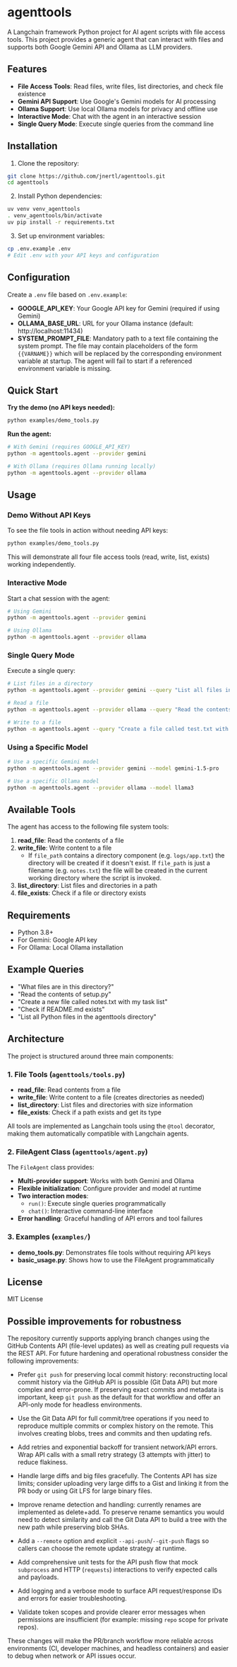 # agenttools

A Langchain framework Python project for AI agent scripts with file access tools. This project provides a generic agent that can interact with files and supports both Google Gemini API and Ollama as LLM providers.

## Features

- **File Access Tools**: Read files, write files, list directories, and check file existence
- **Gemini API Support**: Use Google's Gemini models for AI processing
- **Ollama Support**: Use local Ollama models for privacy and offline use
- **Interactive Mode**: Chat with the agent in an interactive session
- **Single Query Mode**: Execute single queries from the command line

## Installation

1. Clone the repository:
```bash
git clone https://github.com/jnertl/agenttools.git
cd agenttools
```

2. Install Python dependencies:
```bash
uv venv venv_agenttools
. venv_agenttools/bin/activate
uv pip install -r requirements.txt
```

3. Set up environment variables:
```bash
cp .env.example .env
# Edit .env with your API keys and configuration
```

## Configuration

Create a `.env` file based on `.env.example`:

- **GOOGLE_API_KEY**: Your Google API key for Gemini (required if using Gemini)
- **OLLAMA_BASE_URL**: URL for your Ollama instance (default: http://localhost:11434)
 - **SYSTEM_PROMPT_FILE**: Mandatory path to a text file containing the system prompt. The file may contain placeholders of the form `{{VARNAME}}` which will be replaced by the corresponding environment variable at startup. The agent will fail to start if a referenced environment variable is missing.

## Quick Start

**Try the demo (no API keys needed):**
   ```bash
   python examples/demo_tools.py
   ```

**Run the agent:**
   ```bash
   # With Gemini (requires GOOGLE_API_KEY)
   python -m agenttools.agent --provider gemini
   
   # With Ollama (requires Ollama running locally)
   python -m agenttools.agent --provider ollama
   ```

## Usage

### Demo Without API Keys

To see the file tools in action without needing API keys:

```bash
python examples/demo_tools.py
```

This will demonstrate all four file access tools (read, write, list, exists) working independently.

### Interactive Mode

Start a chat session with the agent:

```bash
# Using Gemini
python -m agenttools.agent --provider gemini

# Using Ollama
python -m agenttools.agent --provider ollama
```

### Single Query Mode

Execute a single query:

```bash
# List files in a directory
python -m agenttools.agent --provider gemini --query "List all files in the current directory"

# Read a file
python -m agenttools.agent --provider ollama --query "Read the contents of README.md"

# Write to a file
python -m agenttools.agent --query "Create a file called test.txt with the content 'Hello, World!'"
```

### Using a Specific Model

```bash
# Use a specific Gemini model
python -m agenttools.agent --provider gemini --model gemini-1.5-pro

# Use a specific Ollama model
python -m agenttools.agent --provider ollama --model llama3
```

## Available Tools

The agent has access to the following file system tools:

1. **read_file**: Read the contents of a file
2. **write_file**: Write content to a file
   - If `file_path` contains a directory component (e.g. `logs/app.txt`) the directory will be created if it doesn't exist. If `file_path` is just a filename (e.g. `notes.txt`) the file will be created in the current working directory where the script is invoked.
3. **list_directory**: List files and directories in a path
4. **file_exists**: Check if a file or directory exists

## Requirements

- Python 3.8+
- For Gemini: Google API key
- For Ollama: Local Ollama installation

## Example Queries

- "What files are in this directory?"
- "Read the contents of setup.py"
- "Create a new file called notes.txt with my task list"
- "Check if README.md exists"
- "List all Python files in the agenttools directory"

## Architecture

The project is structured around three main components:

### 1. File Tools (`agenttools/tools.py`)
- **read_file**: Read contents from a file
- **write_file**: Write content to a file (creates directories as needed)
- **list_directory**: List files and directories with size information
- **file_exists**: Check if a path exists and get its type

All tools are implemented as Langchain tools using the `@tool` decorator, making them automatically compatible with Langchain agents.

### 2. FileAgent Class (`agenttools/agent.py`)
The `FileAgent` class provides:
- **Multi-provider support**: Works with both Gemini and Ollama
- **Flexible initialization**: Configure provider and model at runtime
- **Two interaction modes**:
  - `run()`: Execute single queries programmatically
  - `chat()`: Interactive command-line interface
- **Error handling**: Graceful handling of API errors and tool failures

### 3. Examples (`examples/`)
- **demo_tools.py**: Demonstrates file tools without requiring API keys
- **basic_usage.py**: Shows how to use the FileAgent programmatically

## License

MIT License

## Possible improvements for robustness

The repository currently supports applying branch changes using the GitHub Contents API (file-level updates) as well as creating pull requests via the REST API. For future hardening and operational robustness consider the following improvements:

- Prefer `git push` for preserving local commit history: reconstructing local commit history via the GitHub API is possible (Git Data API) but more complex and error-prone. If preserving exact commits and metadata is important, keep `git push` as the default for that workflow and offer an API-only mode for headless environments.

- Use the Git Data API for full commit/tree operations if you need to reproduce multiple commits or complex history on the remote. This involves creating blobs, trees and commits and then updating refs.

- Add retries and exponential backoff for transient network/API errors. Wrap API calls with a small retry strategy (3 attempts with jitter) to reduce flakiness.

- Handle large diffs and big files gracefully. The Contents API has size limits; consider uploading very large diffs to a Gist and linking it from the PR body or using Git LFS for large binary files.

- Improve rename detection and handling: currently renames are implemented as delete+add. To preserve rename semantics you would need to detect similarity and call the Git Data API to build a tree with the new path while preserving blob SHAs.

- Add a `--remote` option and explicit `--api-push`/`--git-push` flags so callers can choose the remote update strategy at runtime.

- Add comprehensive unit tests for the API push flow that mock `subprocess` and HTTP (`requests`) interactions to verify expected calls and payloads.

- Add logging and a verbose mode to surface API request/response IDs and errors for easier troubleshooting.

- Validate token scopes and provide clearer error messages when permissions are insufficient (for example: missing `repo` scope for private repos).

These changes will make the PR/branch workflow more reliable across environments (CI, developer machines, and headless containers) and easier to debug when network or API issues occur.
